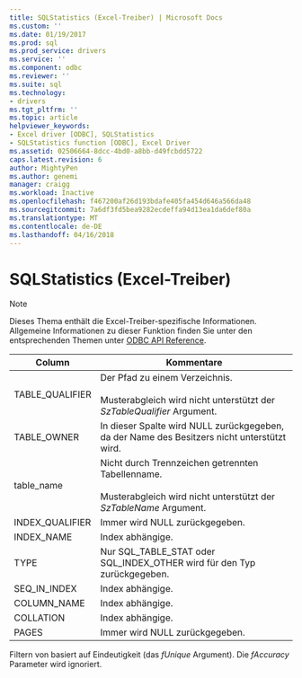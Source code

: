 ```yaml
---
title: SQLStatistics (Excel-Treiber) | Microsoft Docs
ms.custom: ''
ms.date: 01/19/2017
ms.prod: sql
ms.prod_service: drivers
ms.service: ''
ms.component: odbc
ms.reviewer: ''
ms.suite: sql
ms.technology:
- drivers
ms.tgt_pltfrm: ''
ms.topic: article
helpviewer_keywords:
- Excel driver [ODBC], SQLStatistics
- SQLStatistics function [ODBC], Excel Driver
ms.assetid: 02506664-8dcc-4bd0-a8bb-d49fcbdd5722
caps.latest.revision: 6
author: MightyPen
ms.author: genemi
manager: craigg
ms.workload: Inactive
ms.openlocfilehash: f467200af26d193bdafe405fa454d646a566da48
ms.sourcegitcommit: 7a6df3fd5bea9282ecdeffa94d13ea1da6def80a
ms.translationtype: MT
ms.contentlocale: de-DE
ms.lasthandoff: 04/16/2018
---
```

# <a name="sqlstatistics-excel-driver"></a>SQLStatistics (Excel-Treiber)
> [!NOTE]  
>  Dieses Thema enthält die Excel-Treiber-spezifische Informationen. Allgemeine Informationen zu dieser Funktion finden Sie unter den entsprechenden Themen unter [ODBC API Reference](../../odbc/reference/syntax/odbc-api-reference.md).  
  
|Column|Kommentare|  
|------------|--------------|  
|TABLE_QUALIFIER|Der Pfad zu einem Verzeichnis.<br /><br /> Musterabgleich wird nicht unterstützt der *SzTableQualifier* Argument.|  
|TABLE_OWNER|In dieser Spalte wird NULL zurückgegeben, da der Name des Besitzers nicht unterstützt wird.|  
|table_name|Nicht durch Trennzeichen getrennten Tabellenname.<br /><br /> Musterabgleich wird nicht unterstützt der *SzTableName* Argument.|  
|INDEX_QUALIFIER|Immer wird NULL zurückgegeben.|  
|INDEX_NAME|Index abhängige.|  
|TYPE|Nur SQL_TABLE_STAT oder SQL_INDEX_OTHER wird für den Typ zurückgegeben.|  
|SEQ_IN_INDEX|Index abhängige.|  
|COLUMN_NAME|Index abhängige.|  
|COLLATION|Index abhängige.|  
|PAGES|Immer wird NULL zurückgegeben.|  
  
 Filtern von basiert auf Eindeutigkeit (das *fUnique* Argument). Die *fAccuracy* Parameter wird ignoriert.

